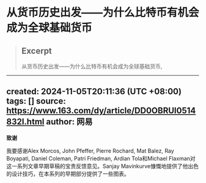 # 从货币历史出发——为什么比特币有机会成为全球基础货币

> ## Excerpt
> 从货币历史出发——为什么比特币有机会成为全球基础货币,
---
created: 2024-11-05T20:11:36 (UTC +08:00)
tags: []
source: https://www.163.com/dy/article/DD0OBRUI0514832I.html
author: 网易
---




**致谢**

我要感谢Alex Morcos, John Pfeffer, Pierre Rochard, Mat Balez, Ray Boyapati, Daniel Coleman, Patri Friedman, Ardian Tola和Michael Flaxman对这一系列文章早期草稿的宝贵反馈意见。Sanjay Mavinkurve慷慨地提供了他出色的设计技巧，在本系列的早期部分提供了一些图表。
